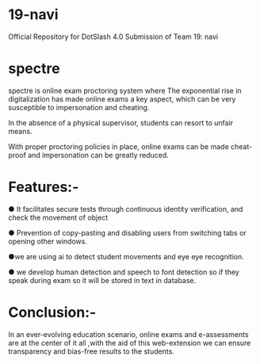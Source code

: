 # 19-navi
Official Repository for DotSlash 4.0 Submission of Team 19: navi

# spectre

spectre is online exam proctoring system where The exponential rise in digitalization has made online exams a key aspect, which can be very susceptible to impersonation and cheating.

In the absence of a physical supervisor, students can resort to unfair means.

With proper proctoring policies in place, online exams can be made cheat-proof and impersonation can be greatly reduced.

# Features:-

● It facilitates secure tests through continuous identity verification, and check the movement of object

● Prevention of copy-pasting and disabling users from switching tabs or opening other windows.

●we are using ai to detect student movements and eye eye recognition.

● we develop human detection and speech to font detection so if they speak during exam so it will be stored in text in database.


# Conclusion:-

In an ever-evolving education scenario, online exams and e-assessments are at the center of it all ,with the aid of this web-extension we can ensure transparency and bias-free results to the students.
